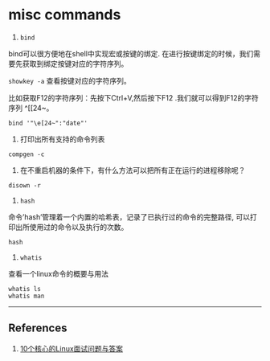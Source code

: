 misc commands
=====================

1. `bind`

  bind可以很方便地在shell中实现宏或按键的绑定.
  在进行按键绑定的时候，我们需要先获取到绑定按键对应的字符序列。

  `showkey -a` 查看按键对应的字符序列。

  比如获取F12的字符序列：先按下Ctrl+V,然后按下F12 .我们就可以得到F12的字符序列 ^[[24~。


  ```shell
  bind '"\e[24~":"date"'
  ```

1. 打印出所有支持的命令列表

  ```shell
  compgen -c
  ```

1. 在不重启机器的条件下，有什么方法可以把所有正在运行的进程移除呢？

  ```shell
  disown -r
  ```

1. `hash`

  命令’hash’管理着一个内置的哈希表，记录了已执行过的命令的完整路径, 可以打印出所使用过的命令以及执行的次数。

  ```shell
  hash
  ```

1. `whatis`

  查看一个linux命令的概要与用法

  ```shell
  whatis ls
  whatis man
  ```

------------

## References
1. [10个核心的Linux面试问题与答案](http://www.geekfan.net/8571/)
